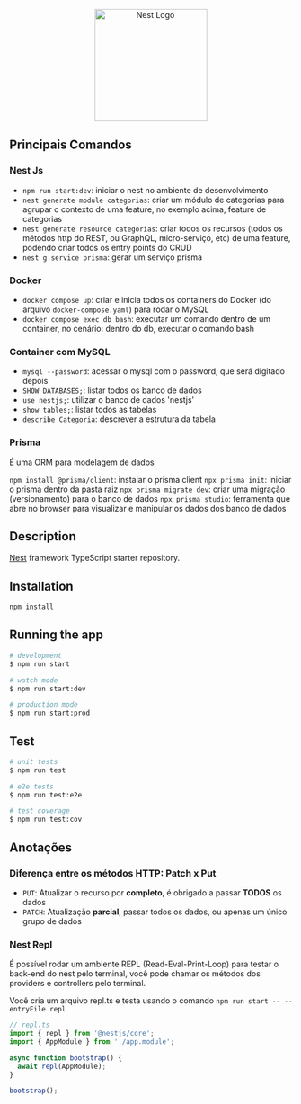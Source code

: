 <p align="center">
  <a href="http://nestjs.com/" target="blank"><img src="https://nestjs.com/img/logo-small.svg" width="200" alt="Nest Logo" /></a>

</p>

## Principais Comandos

### Nest Js

- `npm run start:dev`: iniciar o nest no ambiente de desenvolvimento
- `nest generate module categorias`: criar um módulo de categorias para agrupar o contexto de uma feature, no exemplo acima, feature de categorias
- `nest generate resource categorias`: criar todos os recursos (todos os métodos http do REST, ou GraphQL, micro-serviço, etc) de uma feature, podendo criar todos os entry points do CRUD
- `nest g service prisma`: gerar um serviço prisma

### Docker

- `docker compose up`: criar e inicia todos os containers do Docker (do arquivo `docker-compose.yaml`) para rodar o MySQL
- `docker compose exec db bash`: executar um comando dentro de um container, no cenário: dentro do db, executar o comando bash

### Container com MySQL

- `mysql --password`: acessar o mysql com o password, que será digitado depois
- `SHOW DATABASES;`: listar todos os banco de dados
- `use nestjs;`: utilizar o banco de dados 'nestjs'
- `show tables;`: listar todos as tabelas
- `describe Categoria`: descrever a estrutura da tabela

### Prisma

É uma ORM para modelagem de dados

`npm install @prisma/client`: instalar o prisma client
`npx prisma init`: iniciar o prisma dentro da pasta raiz
`npx prisma migrate dev`: criar uma migração (versionamento) para o banco de dados
`npx prisma studio`: ferramenta que abre no browser para visualizar e manipular os dados dos banco de dados

## Description

[Nest](https://github.com/nestjs/nest) framework TypeScript starter repository.

## Installation

```bash
npm install
```

## Running the app

```bash
# development
$ npm run start

# watch mode
$ npm run start:dev

# production mode
$ npm run start:prod
```

## Test

```bash
# unit tests
$ npm run test

# e2e tests
$ npm run test:e2e

# test coverage
$ npm run test:cov
```

## Anotações

### Diferença entre os métodos HTTP: Patch x Put

- `PUT`: Atualizar o recurso por **completo**, é obrigado a passar **TODOS** os dados
- `PATCH`: Atualização **parcial**, passar todos os dados, ou apenas um único grupo de dados

### Nest Repl

É possível rodar um ambiente REPL (Read-Eval-Print-Loop) para testar o back-end do nest pelo terminal, você pode chamar os métodos dos providers e controllers pelo terminal.

Você cria um arquivo repl.ts e testa usando o comando `npm run start -- --entryFile repl`

```ts
// repl.ts
import { repl } from '@nestjs/core';
import { AppModule } from './app.module';

async function bootstrap() {
  await repl(AppModule);
}

bootstrap();
```
